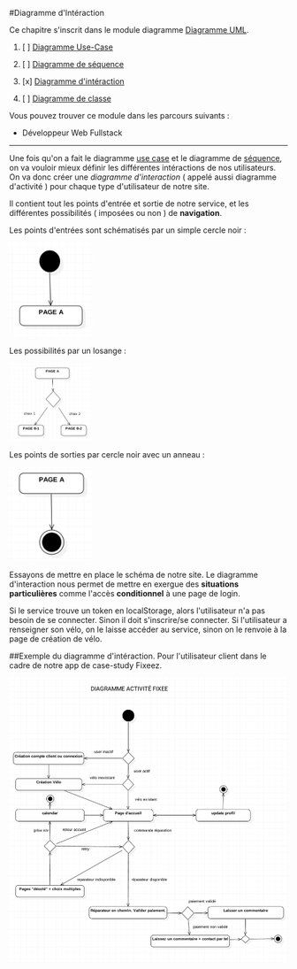 
#Diagramme d'Intéraction

Ce chapitre s'inscrit dans le module diagramme [Diagramme UML](https://github.com/simplonco/Diagrammes-UML).

1. [ ] [Diagramme Use-Case](https://github.com/simplonco/UML-Use-Case)
	
2. [ ] [Diagramme de séquence](https://github.com/simplonco/UML-Sequence)
	
3. [x] [Diagramme d'intéraction](https://github.com/simplonco/UML-Interaction)
	
4. [ ] [Diagramme de classe](https://github.com/simplonco/UML-Class)

Vous pouvez trouver ce module dans les parcours suivants :

+ Développeur Web Fullstack

-----------

Une fois qu'on a fait le diagramme [use case](https://github.com/simplonco/UML-Use-Case) et le diagramme de [séquence](https://github.com/simplonco/UML-Sequence), on va vouloir mieux définir les différentes intéractions de nos utilisateurs. On va donc créer une _diagramme d'interaction_ ( appelé aussi diagramme d'activité ) pour chaque type d'utilisateur de notre site.

Il contient tout les points d'entrée et sortie de notre service, et les différentes possibilités ( imposées ou non ) de **navigation**.

Les points d'entrées sont schématisés par un simple cercle noir :

<img src="entree.png" width="150">

Les possibilités par un losange :

<img src="choix.png" width="150">

Les points de sorties par cercle noir avec un anneau :

<img src="sortie.png" width="150">

Essayons de mettre en place le schéma de notre site. Le diagramme d'interaction nous permet de mettre en exergue des **situations particulières** comme l'accès **conditionnel** à une page de login.

Si le service trouve un token en localStorage, alors l'utilisateur n'a pas besoin de se connecter. Sinon il doit s'inscrire/se connecter. Si l'utilisateur a renseigner son vélo, on le laisse accéder au service, sinon on le renvoie à la page de création de vélo.

##Exemple du diagramme d'intéraction.
Pour l'utilisateur client dans le cadre de notre app de case-study Fixeez.

![entrées](activity.png)

